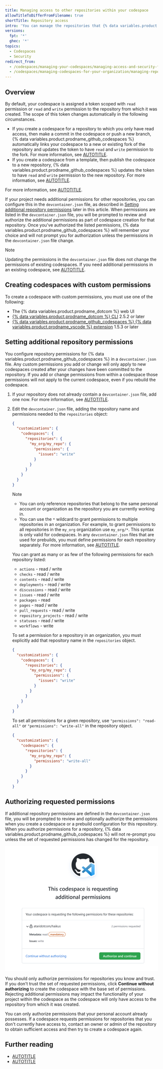 ```yaml
---
title: Managing access to other repositories within your codespace
allowTitleToDifferFromFilename: true
shortTitle: Repository access
intro: 'You can manage the repositories that {% data variables.product.prodname_github_codespaces %} can access.'
versions:
  fpt: '*'
  ghec: '*'
topics:
  - Codespaces
  - Security
redirect_from:
  - /codespaces/managing-your-codespaces/managing-access-and-security-for-your-codespaces
  - /codespaces/managing-codespaces-for-your-organization/managing-repository-access-for-your-organizations-codespaces
---
```


## Overview

By default, your codespace is assigned a token scoped with `read` permission or `read` and `write` permission to the repository from which it was created. The scope of this token changes automatically in the following circumstances.
* If you create a codespace for a repository to which you only have read access, then make a commit in the codespace or push a new branch, {% data variables.product.prodname_github_codespaces %} automatically links your codespace to a new or existing fork of the repository and updates the token to have `read` and `write` permission to the fork. For more information, see [AUTOTITLE](/codespaces/developing-in-a-codespace/using-source-control-in-your-codespace#about-automatic-forking).
* If you create a codespace from a template, then publish the codespace to a new repository, {% data variables.product.prodname_github_codespaces %} updates the token to have `read` and `write` permission to the new repository. For more information, see [AUTOTITLE](/codespaces/developing-in-a-codespace/creating-a-codespace-from-a-template#publishing-to-a-repository-on-github).

For more information, see [AUTOTITLE](/codespaces/reference/security-in-github-codespaces#authentication).

If your project needs additional permissions for other repositories, you can configure this in the `devcontainer.json` file, as described in [Setting additional repository permissions](#setting-additional-repository-permissions) later in this article. When permissions are listed in the `devcontainer.json` file, you will be prompted to review and authorize the additional permissions as part of codespace creation for that repository. Once you've authorized the listed permissions, {% data variables.product.prodname_github_codespaces %} will remember your choice and will not prompt you for authorization unless the permissions in the `devcontainer.json` file change.

> [!NOTE]
> Updating the permissions in the `devcontainer.json` file does not change the permissions of existing codespaces. If you need additional permissions in an existing codespace, see [AUTOTITLE](/codespaces/troubleshooting/troubleshooting-authentication-to-a-repository#authenticating-to-repositories-that-you-didnt-create-the-codespace-from).

## Creating codespaces with custom permissions

To create a codespace with custom permissions, you must use one of the following:
* The {% data variables.product.prodname_dotcom %} web UI
* [{% data variables.product.prodname_dotcom %} CLI](https://github.com/cli/cli/releases/latest) 2.5.2 or later
* [{% data variables.product.prodname_github_codespaces %} {% data variables.product.prodname_vscode %} extension](https://marketplace.visualstudio.com/items?itemName=GitHub.codespaces) 1.5.3 or later

## Setting additional repository permissions

You configure repository permissions for {% data variables.product.prodname_github_codespaces %} in a `devcontainer.json` file. Any custom permissions you add or change will only apply to new codespaces created after your changes have been committed to the repository. If you add or change permissions from within a codespace those permissions will not apply to the current codespace, even if you rebuild the codespace.

1. If your repository does not already contain a `devcontainer.json` file, add one now. For more information, see [AUTOTITLE](/codespaces/setting-up-your-project-for-codespaces/adding-a-dev-container-configuration).

1. Edit the `devcontainer.json` file, adding the repository name and permissions needed to the `repositories` object:

   ```json copy
   {
     "customizations": {
       "codespaces": {
         "repositories": {
           "my_org/my_repo": {
             "permissions": {
               "issues": "write"
             }
           }
         }
       }
     }
   }
   ```

   > [!NOTE]
   > * You can only reference repositories that belong to the same personal account or organization as the repository you are currently working in.
   > * You can use the `*` wildcard to grant permissions to multiple repositories in an organization. For example, to grant permissions to all repositories in the `my_org` organization use `my_org/*`. This syntax is only valid for codespaces. In any `devcontainer.json` files that are used for prebuilds, you must define permissions for each repository separately. For more information, see [AUTOTITLE](/codespaces/prebuilding-your-codespaces/allowing-a-prebuild-to-access-other-repositories).

   You can grant as many or as few of the following permissions for each repository listed:
   * `actions` - read / write
   * `checks` - read / write
   * `contents` - read / write
   * `deployments` - read / write
   * `discussions` - read / write
   * `issues` - read / write
   * `packages` - read
   * `pages` - read / write
   * `pull_requests` - read / write
   * `repository_projects` - read / write
   * `statuses` - read / write
   * `workflows` - write

   To set a permission for a repository in an organization, you must explicitly add that repository name in the `repositories` object.

   ```json
   {
     "customizations": {
       "codespaces": {
         "repositories": {
           "my_org/my_repo": {
             "permissions": {
               "issues": "write"
             }
           }
         }
       }
     }
   }
   ```

   To set all permissions for a given repository, use `"permissions": "read-all"` or `"permissions": "write-all"` in the repository object.

   ```json
   {
     "customizations": {
       "codespaces": {
         "repositories": {
           "my_org/my_repo": {
             "permissions": "write-all"
           }
         }
       }
     }
   }
   ```

## Authorizing requested permissions

If additional repository permissions are defined in the `devcontainer.json` file, you will be prompted to review and optionally authorize the permissions when you create a codespace or a prebuild configuration for this repository. When you authorize permissions for a repository, {% data variables.product.prodname_github_codespaces %} will not re-prompt you unless the set of requested permissions has changed for the repository.

![Screenshot of the requested permissions page. Two permissions are shown as requested: read permission for metadata and write permission for issues.](/assets/images/help/codespaces/codespaces-accept-permissions.png)

You should only authorize permissions for repositories you know and trust. If you don't trust the set of requested permissions, click **Continue without authorizing** to create the codespace with the base set of permissions. Rejecting additional permissions may impact the functionality of your project within the codespace as the codespace will only have access to the repository from which it was created.

You can only authorize permissions that your personal account already possesses. If a codespace requests permissions for repositories that you don't currently have access to, contact an owner or admin of the repository to obtain sufficient access and then try to create a codespace again.

## Further reading

* [AUTOTITLE](/codespaces/setting-your-user-preferences)
* [AUTOTITLE](/codespaces/customizing-your-codespace)
